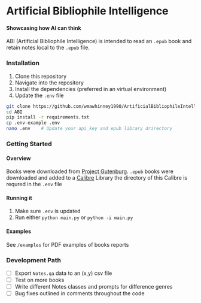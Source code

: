 # Artificial Bibliophile Intelligence
#### Showcasing how AI can think

ABI (Artificial Bibliophile Intelligence) is intended to read an `.epub` book and retain notes local to the `.epub` file.

### Installation
1. Clone this repository
2. Navigate into the repository
3. Install the dependencies (preferred in an virtual environment)
4. Update the `.env` file

```bash
git clone https://github.com/wmawhinney1990/ArtificialBibliophileIntelligence ABI
cd ABI
pip install -r requirements.txt
cp .env-example .env
nano .env    # Update your api_key and epub library drirectory
```

### Getting Started

#### Overview
Books were downloaded from [Project Gutenburg](https://www.gutenberg.org/).
`.epub` books were downloaded and added to a [Calibre](https://calibre-ebook.com/download) Library
the directory of this Calibre is requred in the `.env` file

#### Running it
1. Make sure `.env` is updated
2. Run either `python main.py` or `python -i main.py`

#### Examples
See `/examples` for PDF examples of books reports
 

### Development Path
- [ ] Export `Notes.qa` data to an (x,y) csv file
- [ ] Test on more books
- [ ] Write different Notes classes and prompts for difference genres
- [ ] Bug fixes outlined in comments throughout the code
